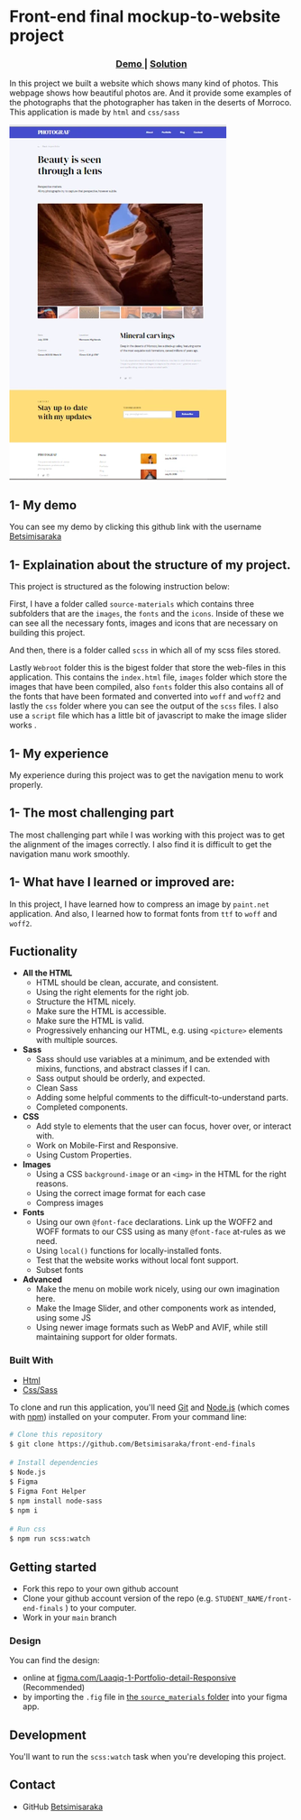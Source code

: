 # Front-end final mockup-to-website project

<div align="center">
  <h3>
    <a href="https://github.com/Betsimisaraka/front-end-finals">
      Demo
    </a>
    <span> | </span>
    <a href="https://betsimisaraka.github.io/front-end-finals/">
      Solution
    </a>
  </h3>
</div>

In this project we built a website which shows many kind of photos. This webpage shows how beautiful photos are. And it provide some examples of the photographs that the photographer has taken in the deserts of Morroco. This application is made by `html` and `css/sass`

![MY photograph](./webroot/images/photograph-page.webp)

## 1- My demo

You can see my demo by clicking this github link with the username [Betsimisaraka](https://github.com/Betsimisaraka/front-end-assessment)

## 1- Explaination about the structure of my project.
This project is structured as the folowing instruction below:

First, I have a folder called `source-materials` which contains three subfolders that are the `images`, the `fonts` and the `icons`. Inside of these we can see all the necessary fonts, images and icons that are necessary on building this project.

And then, there is a folder called `scss` in which all of my scss files stored.

Lastly `Webroot` folder this is the bigest folder that store the web-files in this application. This contains the `index.html` file, `images` folder which store the images that have been compiled, also `fonts` folder this also contains all of the fonts that have been formated and converted into `woff` and `woff2` and lastly the `css` folder where you can see the output of the `scss` files. I also use a `script` file which has a little bit of javascript to make the image slider works .

## 1- My experience

My experience during this project was to get the navigation menu to work properly.

## 1- The most challenging part

The most challenging part while I was working with this project was to get the alignment of the images correctly. I also find it is difficult to get the navigation manu work smoothly.

## 1- What have I learned or improved are:

In this project, I have learned how to compress an image by `paint.net` application. And also, I learned how to format fonts from `ttf` to `woff` and `woff2`.

## Fuctionality

- **All the HTML**
  - HTML should be clean, accurate, and consistent.
  - Using the right elements for the right job.
  - Structure the HTML nicely.
  - Make sure the HTML is accessible.
  - Make sure the HTML is valid.
  - Progressively enhancing our HTML, e.g. using `<picture>` elements with multiple sources.
- **Sass**
  - Sass should use variables at a minimum, and be extended with mixins, functions, and abstract classes if I can.
  - Sass output should be orderly, and expected.
  - Clean Sass
  - Adding some helpful comments to the difficult-to-understand parts.
  - Completed components.
- **CSS**
  - Add style to elements that the user can focus, hover over, or interact with.
  - Work on Mobile-First and Responsive.
  - Using Custom Properties.
- **Images**
  - Using a CSS `background-image` or an `<img>` in the HTML for the right reasons.
  - Using the correct image format for each case
  - Compress images
- **Fonts**
  - Using our own `@font-face` declarations. Link up the WOFF2 and WOFF formats to our CSS using as many `@font-face` at-rules as we need.
  - Using `local()` functions for locally-installed fonts.
  - Test that the website works without local font support.
  - Subset fonts
- **Advanced**
  - Make the menu on mobile work nicely, using our own imagination here.
  - Make the Image Slider, and other components work as intended, using some JS
  - Using newer image formats such as WebP and AVIF, while still maintaining support for older formats.

### Built With

-   [Html](https://html.org/)
-   [Css/Sass](https://css.org)


To clone and run this application, you'll need [Git](https://git-scm.com) and [Node.js](https://nodejs.org/en/download/) (which comes with [npm](http://npmjs.com)) installed on your computer. From your command line:

```bash
# Clone this repository
$ git clone https://github.com/Betsimisaraka/front-end-finals

# Install dependencies
$ Node.js
$ Figma
$ Figma Font Helper
$ npm install node-sass
$ npm i

# Run css
$ npm run scss:watch
```

## Getting started

- Fork this repo to your own github account
- Clone your github account version of the repo (e.g. `STUDENT_NAME/front-end-finals` ) to your computer.
- Work in your `main` branch

### Design

You can find the design:

- online at [figma.com/Laaqiq-1-Portfolio-detail-Responsive](https://www.figma.com/file/VgF87mULloYb7HZ1EMCRzU/Laaqiq-1-Portfolio-detail-Responsive?node-id=0%3A1) (Recommended)
- by importing the `.fig` file in [the `source_materials` folder](./source_materials/) into your figma app.

## Development

You'll want to run the `scss:watch` task when you're developing this project.

## Contact

-  GitHub [Betsimisaraka](https://github.com/Betsimisaraka)